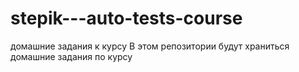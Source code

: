 # stepik---auto-tests-course
домашние задания к курсу
В этом репозитории будут храниться домашние задания по курсу 